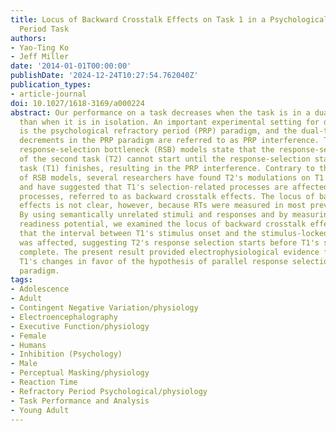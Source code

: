 ```yaml
---
title: Locus of Backward Crosstalk Effects on Task 1 in a Psychological Refractory
  Period Task
authors:
- Yao-Ting Ko
- Jeff Miller
date: '2014-01-01T00:00:00'
publishDate: '2024-12-24T10:27:54.762040Z'
publication_types:
- article-journal
doi: 10.1027/1618-3169/a000224
abstract: Our performance on a task decreases when the task is in a dual-task situation
  than when it is in isolation. An important experimental setting for dual-task situation
  is the psychological refractory period (PRP) paradigm, and the dual-task performance
  decrements in the PRP paradigm are referred to as PRP interference. The standard
  response-selection bottleneck (RSB) models state that the response-selection stage
  of the second task (T2) cannot start until the response-selection stage of the first
  task (T1) finishes, resulting in the PRP interference. Contrary to the prediction
  of RSB models, several researchers have found T2's modulations on T1's performance,
  and have suggested that T1's selection-related processes are affected by T2's selection-related
  processes, referred to as backward crosstalk effects. The locus of backward crosstalk
  effects is not clear, however, because RTs were measured in most previous studies.
  By using semantically unrelated stimuli and responses and by measuring T1's lateralized
  readiness potential, we examined the locus of backward crosstalk effects. We found
  that the interval between T1's stimulus onset and the stimulus-locked LRP onset
  was affected, suggesting T2's response selection starts before T1's selection is
  complete. The present result provided electrophysiological evidence focusing on
  T1's changes in favor of the hypothesis of parallel response selection in the PRP
  paradigm.
tags:
- Adolescence
- Adult
- Contingent Negative Variation/physiology
- Electroencephalography
- Executive Function/physiology
- Female
- Humans
- Inhibition (Psychology)
- Male
- Perceptual Masking/physiology
- Reaction Time
- Refractory Period Psychological/physiology
- Task Performance and Analysis
- Young Adult
---
```

